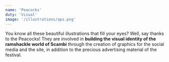 ```yaml
---
name: 'Peacocks'
duty: 'Visual'
image: '/illustrations/aps.png'
---
```


You know all these beautiful illustrations that fill your eyes? Well, say thanks to the Peacocks! They are involved in **building the visual identity of the ramshackle world of Scambi** through the creation of graphics for the social media and the site, in addition to the precious advertising material of the festival.
